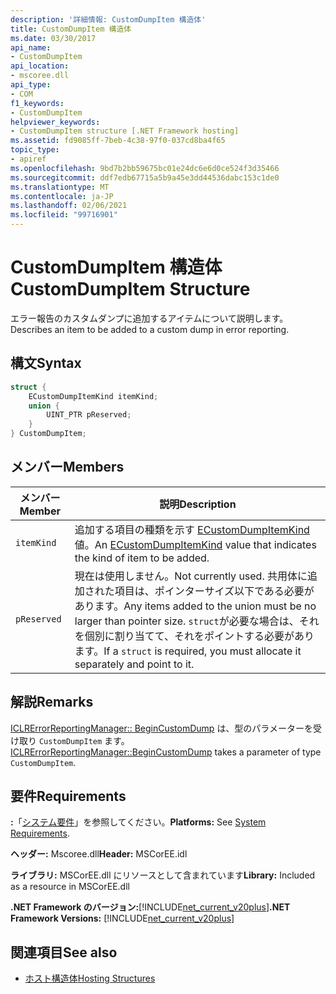 ```yaml
---
description: '詳細情報: CustomDumpItem 構造体'
title: CustomDumpItem 構造体
ms.date: 03/30/2017
api_name:
- CustomDumpItem
api_location:
- mscoree.dll
api_type:
- COM
f1_keywords:
- CustomDumpItem
helpviewer_keywords:
- CustomDumpItem structure [.NET Framework hosting]
ms.assetid: fd9085ff-7beb-4c38-97f0-037cd8ba4f65
topic_type:
- apiref
ms.openlocfilehash: 9bd7b2bb59675bc01e24dc6e6d0ce524f3d35466
ms.sourcegitcommit: ddf7edb67715a5b9a45e3dd44536dabc153c1de0
ms.translationtype: MT
ms.contentlocale: ja-JP
ms.lasthandoff: 02/06/2021
ms.locfileid: "99716901"
---
```

# <a name="customdumpitem-structure"></a><span data-ttu-id="c4d0c-103">CustomDumpItem 構造体</span><span class="sxs-lookup"><span data-stu-id="c4d0c-103">CustomDumpItem Structure</span></span>

<span data-ttu-id="c4d0c-104">エラー報告のカスタムダンプに追加するアイテムについて説明します。</span><span class="sxs-lookup"><span data-stu-id="c4d0c-104">Describes an item to be added to a custom dump in error reporting.</span></span>  
  
## <a name="syntax"></a><span data-ttu-id="c4d0c-105">構文</span><span class="sxs-lookup"><span data-stu-id="c4d0c-105">Syntax</span></span>  
  
```cpp  
struct {  
    ECustomDumpItemKind itemKind;
    union {  
        UINT_PTR pReserved;  
    }  
} CustomDumpItem;  
```  
  
## <a name="members"></a><span data-ttu-id="c4d0c-106">メンバー</span><span class="sxs-lookup"><span data-stu-id="c4d0c-106">Members</span></span>  
  
|<span data-ttu-id="c4d0c-107">メンバー</span><span class="sxs-lookup"><span data-stu-id="c4d0c-107">Member</span></span>|<span data-ttu-id="c4d0c-108">説明</span><span class="sxs-lookup"><span data-stu-id="c4d0c-108">Description</span></span>|  
|------------|-----------------|  
|`itemKind`|<span data-ttu-id="c4d0c-109">追加する項目の種類を示す [ECustomDumpItemKind](ecustomdumpitemkind-enumeration.md) 値。</span><span class="sxs-lookup"><span data-stu-id="c4d0c-109">An [ECustomDumpItemKind](ecustomdumpitemkind-enumeration.md) value that indicates the kind of item to be added.</span></span>|  
|`pReserved`|<span data-ttu-id="c4d0c-110">現在は使用しません。</span><span class="sxs-lookup"><span data-stu-id="c4d0c-110">Not currently used.</span></span> <span data-ttu-id="c4d0c-111">共用体に追加された項目は、ポインターサイズ以下である必要があります。</span><span class="sxs-lookup"><span data-stu-id="c4d0c-111">Any items added to the union must be no larger than pointer size.</span></span> <span data-ttu-id="c4d0c-112">`struct`が必要な場合は、それを個別に割り当てて、それをポイントする必要があります。</span><span class="sxs-lookup"><span data-stu-id="c4d0c-112">If a `struct` is required, you must allocate it separately and point to it.</span></span>|  
  
## <a name="remarks"></a><span data-ttu-id="c4d0c-113">解説</span><span class="sxs-lookup"><span data-stu-id="c4d0c-113">Remarks</span></span>  

 <span data-ttu-id="c4d0c-114">[ICLRErrorReportingManager:: BeginCustomDump](iclrerrorreportingmanager-begincustomdump-method.md) は、型のパラメーターを受け取り `CustomDumpItem` ます。</span><span class="sxs-lookup"><span data-stu-id="c4d0c-114">[ICLRErrorReportingManager::BeginCustomDump](iclrerrorreportingmanager-begincustomdump-method.md) takes a parameter of type `CustomDumpItem`.</span></span>  
  
## <a name="requirements"></a><span data-ttu-id="c4d0c-115">要件</span><span class="sxs-lookup"><span data-stu-id="c4d0c-115">Requirements</span></span>  

 <span data-ttu-id="c4d0c-116">**:**「[システム要件](../../get-started/system-requirements.md)」を参照してください。</span><span class="sxs-lookup"><span data-stu-id="c4d0c-116">**Platforms:** See [System Requirements](../../get-started/system-requirements.md).</span></span>  
  
 <span data-ttu-id="c4d0c-117">**ヘッダー:** Mscoree.dll</span><span class="sxs-lookup"><span data-stu-id="c4d0c-117">**Header:** MSCorEE.idl</span></span>  
  
 <span data-ttu-id="c4d0c-118">**ライブラリ:** MSCorEE.dll にリソースとして含まれています</span><span class="sxs-lookup"><span data-stu-id="c4d0c-118">**Library:** Included as a resource in MSCorEE.dll</span></span>  
  
 <span data-ttu-id="c4d0c-119">**.NET Framework のバージョン:**[!INCLUDE[net_current_v20plus](../../../../includes/net-current-v20plus-md.md)]</span><span class="sxs-lookup"><span data-stu-id="c4d0c-119">**.NET Framework Versions:** [!INCLUDE[net_current_v20plus](../../../../includes/net-current-v20plus-md.md)]</span></span>  
  
## <a name="see-also"></a><span data-ttu-id="c4d0c-120">関連項目</span><span class="sxs-lookup"><span data-stu-id="c4d0c-120">See also</span></span>

- [<span data-ttu-id="c4d0c-121">ホスト構造体</span><span class="sxs-lookup"><span data-stu-id="c4d0c-121">Hosting Structures</span></span>](hosting-structures.md)
